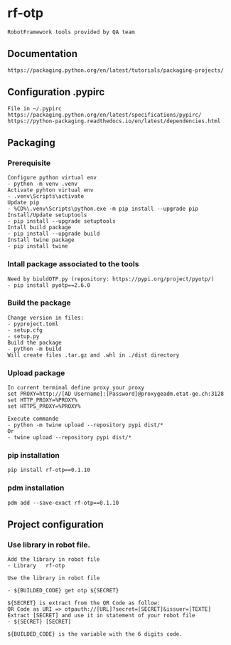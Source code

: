 # rf-otp

    RobotFramework tools provided by QA team

## Documentation
    https://packaging.python.org/en/latest/tutorials/packaging-projects/ 

## Configuration .pypirc 
    File in ~/.pypirc
    https://packaging.python.org/en/latest/specifications/pypirc/
    https://python-packaging.readthedocs.io/en/latest/dependencies.html

## Packaging
### Prerequisite
	Configure python virtual env
	- python -m venv .venv
	Activate pyhton virtual env
	- .venv\Scripts\activate
	Update pip
	- %CD%\.venv\Scripts\python.exe -m pip install --upgrade pip
    Install/Update setuptools
    - pip install --upgrade setuptools
    Intall build package
    - pip install --upgrade build
    Install twine package
    - pip install twine

### Intall package associated to the tools
    Need by biuldOTP.py (repository: https://pypi.org/project/pyotp/)
    - pip install pyotp==2.6.0

### Build the package
    Change version in files:
    - pyproject.toml
    - setup.cfg
    - setup.py
    Build the package
    - python -m build
    Will create files .tar.gz and .whl in ./dist directory

### Upload package
    In current terminal define proxy your proxy
    set PROXY=http://[AD Username]:[Password]@proxygeadm.etat-ge.ch:3128
    set HTTP_PROXY=%PROXY%
    set HTTPS_PROXY=%PROXY%

    Execute commande
    - python -m twine upload --repository pypi dist/*
    Or
    - twine upload --repository pypi dist/*

### pip installation
    pip install rf-otp==0.1.10

### pdm installation
    pdm add --save-exact rf-otp==0.1.10

## Project configuration

### Use library in robot file.
    Add the library in robot file
    - Library   rf-otp

    Use the library in robot file

    - ${BUILDED_CODE} get otp ${SECRET}

    ${SECRET} is extract from the QR Code as follow:
    QR Code as URI => otpauth://[URL]?secret=[SECRET]&issuer=[TEXTE]
    Extract [SECRET] and use it in statement of your robot file
    - ${SECRET} [SECRET]

    ${BUILDED_CODE} is the variable with the 6 digits code.







